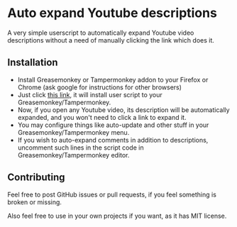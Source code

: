 # Auto expand Youtube descriptions

A very simple userscript to automatically expand Youtube video descriptions without a need of manually clicking the link which does it.

## Installation

* Install Greasemonkey or Tampermonkey addon to your Firefox or Chrome (ask google for instructions for other browsers)
* Just click [this link](https://github.com/makise-homura/auto-expand-youtube-descriptions/raw/master/auto-expand-youtube-descriptions.user.js), it will install user script to your Greasemonkey/Tampermonkey.
* Now, if you open any Youtube video, its description will be automatically expanded, and you won't need to click a link to expand it.
* You may configure things like auto-update and other stuff in your Greasemonkey/Tampermonkey menu.
* If you wish to auto-expand comments in addition to descriptions, uncomment such lines in the script code in Greasemonkey/Tampermonkey editor.

## Contributing

Feel free to post GitHub issues or pull requests, if you feel something is broken or missing.

Also feel free to use in your own projects if you want, as it has MIT license.
